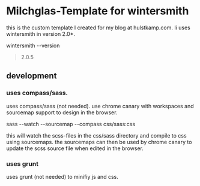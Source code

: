 # Milchglas-Template for wintersmith

this is the custom template I created for my blog at hulstkamp.com. Ii uses wintersmith in version 2.0*.

wintersmith --version
>2.0.5

## development

### uses compass/sass.

uses compass/sass (not needed). use chrome canary with workspaces and sourcemap support to design in the browser.

sass --watch --sourcemap --compass css/sass:css

this will watch the scss-files in the css/sass directory and compile to css using sourcemaps.
the sourcemaps can then be used by chrome canary to update the scss source file when edited in the browser.

### uses grunt

uses grunt (not needed) to minifiy js and css.






